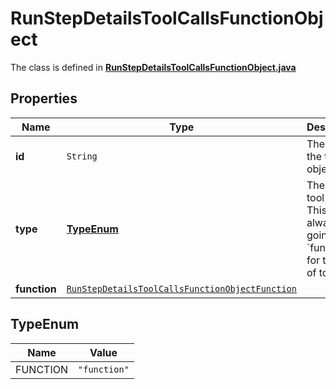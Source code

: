 

# RunStepDetailsToolCallsFunctionObject

The class is defined in **[RunStepDetailsToolCallsFunctionObject.java](../../src/main/java/org/openapitools/model/RunStepDetailsToolCallsFunctionObject.java)**

## Properties

Name | Type | Description | Notes
------------ | ------------- | ------------- | -------------
**id** | `String` | The ID of the tool call object. | 
**type** | [**TypeEnum**](#TypeEnum) | The type of tool call. This is always going to be &#x60;function&#x60; for this type of tool call. | 
**function** | [`RunStepDetailsToolCallsFunctionObjectFunction`](RunStepDetailsToolCallsFunctionObjectFunction.md) |  | 


## TypeEnum

Name | Value
---- | -----
FUNCTION | `"function"`



